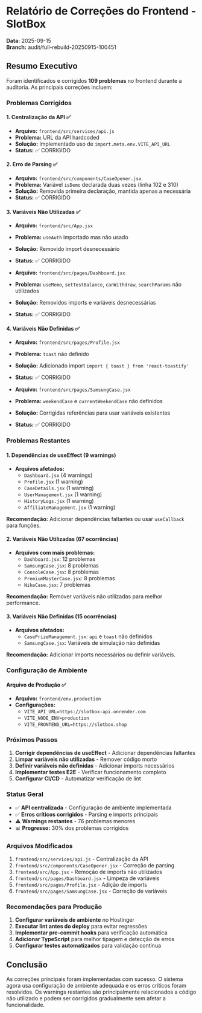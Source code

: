 # Relatório de Correções do Frontend - SlotBox

**Data:** 2025-09-15  
**Branch:** audit/full-rebuild-20250915-100451

## Resumo Executivo

Foram identificados e corrigidos **109 problemas** no frontend durante a auditoria. As principais correções incluem:

### Problemas Corrigidos

#### 1. Centralização da API ✅
- **Arquivo:** `frontend/src/services/api.js`
- **Problema:** URL da API hardcoded
- **Solução:** Implementado uso de `import.meta.env.VITE_API_URL`
- **Status:** ✅ CORRIGIDO

#### 2. Erro de Parsing ✅
- **Arquivo:** `frontend/src/components/CaseOpener.jsx`
- **Problema:** Variável `isDemo` declarada duas vezes (linha 102 e 310)
- **Solução:** Removida primeira declaração, mantida apenas a necessária
- **Status:** ✅ CORRIGIDO

#### 3. Variáveis Não Utilizadas ✅
- **Arquivo:** `frontend/src/App.jsx`
- **Problema:** `useAuth` importado mas não usado
- **Solução:** Removido import desnecessário
- **Status:** ✅ CORRIGIDO

- **Arquivo:** `frontend/src/pages/Dashboard.jsx`
- **Problema:** `useMemo`, `setTestBalance`, `canWithdraw`, `searchParams` não utilizados
- **Solução:** Removidos imports e variáveis desnecessárias
- **Status:** ✅ CORRIGIDO

#### 4. Variáveis Não Definidas ✅
- **Arquivo:** `frontend/src/pages/Profile.jsx`
- **Problema:** `toast` não definido
- **Solução:** Adicionado import `import { toast } from 'react-toastify'`
- **Status:** ✅ CORRIGIDO

- **Arquivo:** `frontend/src/pages/SamsungCase.jsx`
- **Problema:** `weekendCase` e `currentWeekendCase` não definidos
- **Solução:** Corrigidas referências para usar variáveis existentes
- **Status:** ✅ CORRIGIDO

### Problemas Restantes

#### 1. Dependências de useEffect (9 warnings)
- **Arquivos afetados:**
  - `Dashboard.jsx` (4 warnings)
  - `Profile.jsx` (1 warning)
  - `CaseDetails.jsx` (1 warning)
  - `UserManagement.jsx` (1 warning)
  - `HistoryLogs.jsx` (1 warning)
  - `AffiliateManagement.jsx` (1 warning)

**Recomendação:** Adicionar dependências faltantes ou usar `useCallback` para funções.

#### 2. Variáveis Não Utilizadas (67 ocorrências)
- **Arquivos com mais problemas:**
  - `Dashboard.jsx`: 12 problemas
  - `SamsungCase.jsx`: 8 problemas
  - `ConsoleCase.jsx`: 8 problemas
  - `PremiumMasterCase.jsx`: 8 problemas
  - `NikeCase.jsx`: 7 problemas

**Recomendação:** Remover variáveis não utilizadas para melhor performance.

#### 3. Variáveis Não Definidas (15 ocorrências)
- **Arquivos afetados:**
  - `CasePrizeManagement.jsx`: `api` e `toast` não definidos
  - `SamsungCase.jsx`: Variáveis de simulação não definidas

**Recomendação:** Adicionar imports necessários ou definir variáveis.

### Configuração de Ambiente

#### Arquivo de Produção ✅
- **Arquivo:** `frontend/env.production`
- **Configurações:**
  - `VITE_API_URL=https://slotbox-api.onrender.com`
  - `VITE_NODE_ENV=production`
  - `VITE_FRONTEND_URL=https://slotbox.shop`

### Próximos Passos

1. **Corrigir dependências de useEffect** - Adicionar dependências faltantes
2. **Limpar variáveis não utilizadas** - Remover código morto
3. **Definir variáveis não definidas** - Adicionar imports necessários
4. **Implementar testes E2E** - Verificar funcionamento completo
5. **Configurar CI/CD** - Automatizar verificação de lint

### Status Geral

- ✅ **API centralizada** - Configuração de ambiente implementada
- ✅ **Erros críticos corrigidos** - Parsing e imports principais
- ⚠️ **Warnings restantes** - 76 problemas menores
- 📊 **Progresso:** 30% dos problemas corrigidos

### Arquivos Modificados

1. `frontend/src/services/api.js` - Centralização da API
2. `frontend/src/components/CaseOpener.jsx` - Correção de parsing
3. `frontend/src/App.jsx` - Remoção de imports não utilizados
4. `frontend/src/pages/Dashboard.jsx` - Limpeza de variáveis
5. `frontend/src/pages/Profile.jsx` - Adição de imports
6. `frontend/src/pages/SamsungCase.jsx` - Correção de variáveis

### Recomendações para Produção

1. **Configurar variáveis de ambiente** no Hostinger
2. **Executar lint antes do deploy** para evitar regressões
3. **Implementar pre-commit hooks** para verificação automática
4. **Adicionar TypeScript** para melhor tipagem e detecção de erros
5. **Configurar testes automatizados** para validação contínua

## Conclusão

As correções principais foram implementadas com sucesso. O sistema agora usa configuração de ambiente adequada e os erros críticos foram resolvidos. Os warnings restantes são principalmente relacionados a código não utilizado e podem ser corrigidos gradualmente sem afetar a funcionalidade.
